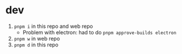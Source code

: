 # dev
1. `pnpm i` in this repo and web repo
    - Problem with electron: had to do `pnpm approve-builds electron`
2. `pnpm w` in web repo
3. `pnpm d` in this repo